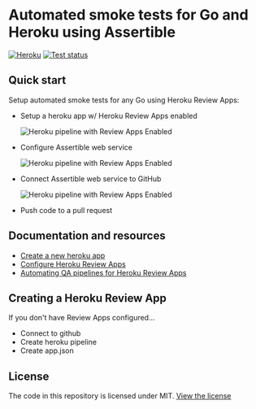# Automated smoke tests for Go and Heroku using Assertible

[![Heroku](https://heroku-badge.herokuapp.com/?app=go-heroku-assertible-example)](https://go-heroku-assertibleexample.herokuapp.com/) [![Test status](https://assertible.com/apis/1ffc0c9d-d1e7-47c2-b4d1-62bae28791fb/status?api_token=4f7732214e77f3bcde)](https://assertible.com/dashboard#/services/1ffc0c9d-d1e7-47c2-b4d1-62bae28791fb/results)


## Quick start

Setup automated smoke tests for any Go using Heroku Review Apps:

- Setup a heroku app w/ Heroku Review Apps enabled

  <img
    src="https://s3-us-west-2.amazonaws.com/assertible/blog/go-heroku-dash-pipeline.png"
    alt="Heroku pipeline with Review Apps Enabled" />

- Configure Assertible web service

  <img
    src="https://s3-us-west-2.amazonaws.com/assertible/blog/assertible-new-service-go-heroku-example.png"
    alt="Heroku pipeline with Review Apps Enabled" />

- Connect Assertible web service to GitHub

  <img
    src="https://s3-us-west-2.amazonaws.com/assertible/blog/go-heroku-example-assertible-deployments-configuration.png"
    alt="Heroku pipeline with Review Apps Enabled" />

- Push code to a pull request


## Documentation and resources

- [Create a new heroku app](https://medium.com/@freeformz/hello-world-with-go-heroku-38295332f07b)
- [Configure Heroku Review Apps](https://devcenter.heroku.com/articles/github-integration-review-apps)
- [Automating QA pipelines for Heroku Review Apps](https://assertible.com/blog/automating-qa-pipelines-for-heroku-review-apps)


## Creating a Heroku Review App

If you don't have Review Apps configured...

- Connect to github
- Create heroku pipeline
- Create app.json


## License

The code in this repository is licensed under
MIT. [View the license](https://github.com/assertible/deployments/blob/master/LICENSE)
